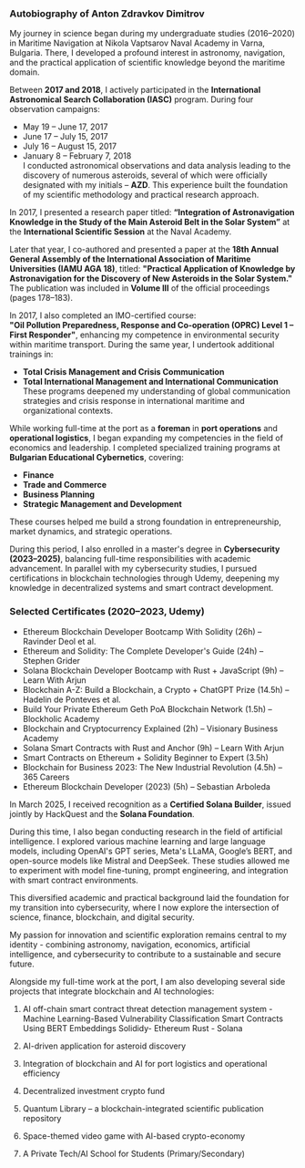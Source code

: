 ### &#x20;Autobiography of Anton Zdravkov Dimitrov

My journey in science began during my undergraduate studies (2016–2020) in Maritime Navigation at Nikola Vaptsarov Naval Academy in Varna, Bulgaria. There, I developed a profound interest in astronomy, navigation, and the practical application of scientific knowledge beyond the maritime domain.

Between **2017 and 2018**, I actively participated in the **International Astronomical Search Collaboration (IASC)** program. During four observation campaigns:

- May 19 – June 17, 2017
- June 17 – July 15, 2017
- July 16 – August 15, 2017
- January 8 – February 7, 2018\
  I conducted astronomical observations and data analysis leading to the discovery of numerous asteroids, several of which were officially designated with my initials – **AZD**. This experience built the foundation of my scientific methodology and practical research approach.

In 2017, I presented a research paper titled:
**“Integration of Astronavigation Knowledge in the Study of the Main Asteroid Belt in the Solar System”** at the **International Scientific Session** at the Naval Academy.

Later that year, I co-authored and presented a paper at the **18th Annual General Assembly of the International Association of Maritime Universities (IAMU AGA 18)**, titled:
**"Practical Application of Knowledge by Astronavigation for the Discovery of New Asteroids in the Solar System."** The publication was included in **Volume III** of the official proceedings (pages 178–183).

In 2017, I also completed an IMO-certified course:\
**"Oil Pollution Preparedness, Response and Co-operation (OPRC) Level 1 – First Responder"**, enhancing my competence in environmental security within maritime transport. During the same year, I undertook additional trainings in:

- **Total Crisis Management and Crisis Communication**
- **Total International Management and International Communication**\
  These programs deepened my understanding of global communication strategies and crisis response in international maritime and organizational contexts.

While working full-time at the port as a **foreman** in **port operations** and **operational logistics**, I began expanding my competencies in the field of economics and leadership. I completed specialized training programs at **Bulgarian Educational Cybernetics**, covering:

- **Finance**
- **Trade and Commerce**
- **Business Planning**
- **Strategic Management and Development**

These courses helped me build a strong foundation in entrepreneurship, market dynamics, and strategic operations.

During this period, I also enrolled in a master's degree in **Cybersecurity (2023–2025)**, balancing full-time responsibilities with academic advancement. In parallel with my cybersecurity studies, I pursued certifications in blockchain technologies through Udemy, deepening my knowledge in decentralized systems and smart contract development.

### Selected Certificates (2020–2023, Udemy)

- Ethereum Blockchain Developer Bootcamp With Solidity (26h) – Ravinder Deol et al.
- Ethereum and Solidity: The Complete Developer's Guide (24h) – Stephen Grider
- Solana Blockchain Developer Bootcamp with Rust + JavaScript (9h) – Learn With Arjun
- Blockchain A-Z: Build a Blockchain, a Crypto + ChatGPT Prize (14.5h) – Hadelin de Ponteves et al.
- Build Your Private Ethereum Geth PoA Blockchain Network (1.5h) – Blockholic Academy
- Blockchain and Cryptocurrency Explained (2h) – Visionary Business Academy
- Solana Smart Contracts with Rust and Anchor (9h) – Learn With Arjun
- Smart Contracts on Ethereum + Solidity Beginner to Expert (3.5h)
- Blockchain for Business 2023: The New Industrial Revolution (4.5h) – 365 Careers
- Ethereum Blockchain Developer (2023) (5h) – Sebastian Arboleda

In March 2025, I received recognition as a **Certified Solana Builder**, issued jointly by HackQuest and the **Solana Foundation**.

During this time, I also began conducting research in the field of artificial intelligence. I explored various machine learning and large language models, including OpenAI's GPT series, Meta's LLaMA, Google’s BERT, and open-source models like Mistral and DeepSeek. These studies allowed me to experiment with model fine-tuning, prompt engineering, and integration with smart contract environments.



This diversified academic and practical background laid the foundation for my transition into cybersecurity, where I now explore the intersection of science, finance, blockchain, and digital security.

My passion for innovation and scientific exploration remains central to my identity - combining astronomy, navigation, economics, artificial intelligence, and cybersecurity to contribute to a sustainable and secure future.

Alongside my full-time work at the port, I am also developing several side projects that integrate blockchain and AI technologies:

1. AI off-chain smart contract threat detection management system -
Machine Learning-Based Vulnerability Classification Smart Contracts Using BERT Embeddings
Solididy- Ethereum
Rust - Solana

3. AI-driven application for asteroid discovery

4. Integration of blockchain and AI for port logistics and operational efficiency

5. Decentralized investment crypto fund

6. Quantum Library – a blockchain-integrated scientific publication repository

7. Space-themed video game with AI-based crypto-economy

8. A Private Tech/AI School for Students (Primary/Secondary)

